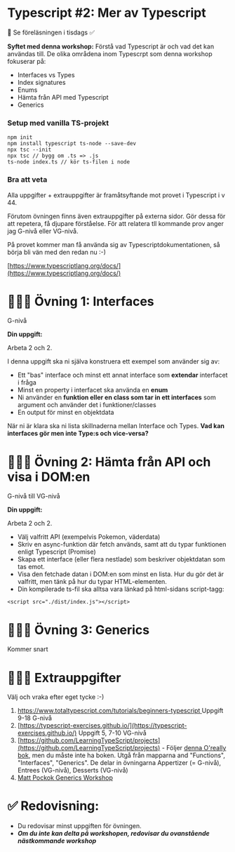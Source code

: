
# Typescript #2: Mer av Typescript 
👋 Se föreläsningen i tisdags ✅ 

**Syftet med denna workshop:** Förstå vad Typescript är och vad det kan användas till. De olika områdena inom Typescrpt som denna workshop fokuserar på:

* Interfaces vs Types
* Index signatures
* Enums
* Hämta från API med Typescript 
* Generics


### Setup med vanilla TS-projekt

```
npm init
npm install typescript ts-node --save-dev
npx tsc --init
npx tsc // bygg om .ts => .js
ts-node index.ts // kör ts-filen i node
```


### Bra att veta

Alla uppgifter + extrauppgifter är framåtsyftande mot provet i Typescript i v 44.

Förutom övningen finns även extrauppgifter på externa sidor. Gör dessa för att repetera, få djupare förståelse. För att relatera tll kommande prov anger jag G-nivå eller VG-nivå.

På provet kommer man få använda sig av Typescriptdokumentationen, så börja bli vän med den redan nu :-)

[https://www.typescriptlang.org/docs/](https://www.typescriptlang.org/docs/)

# 👩🏽‍💻 Övning 1: Interfaces 

G-nivå

**Din uppgift:**

Arbeta 2 och 2.


I denna uppgift ska ni själva konstruera ett exempel som använder sig av:

* Ett "bas" interface och minst ett annat interface som **extendar** interfacet i fråga
* Minst en property i interfacet ska använda en **enum**
* Ni använder en **funktion eller en class som tar in ett interfaces** som argument och använder det i funktioner/classes
* En output för minst en objektdata 

När ni är klara ska ni lista skillnaderna mellan Interface och Types. 
**Vad kan interfaces gör men inte Type:s och vice-versa?**

# 👩🏽‍💻 Övning 2: Hämta från API och visa i DOM:en 

G-nivå till VG-nivå

**Din uppgift:**

Arbeta 2 och 2.

* Välj valfritt API (exempelvis Pokemon, väderdata)
* Skriv en async-funktion där fetch används, samt att du typar funktionen enligt Typescript (Promise)
* Skapa ett interface (eller flera nestlade) som beskriver objektdatan som tas emot. 
* Visa den fetchade datan i DOM:en som minst en lista. Hur du gör det är valfritt, men tänk på hur du typar HTML-elementen. 
* Din kompilerade ts-fil ska alltsa vara länkad på html-sidans script-tagg:

```<script src="./dist/index.js"></script>```

# 👩🏽‍💻 Övning 3: Generics

Kommer snart

# 🏃🏽‍♂️ Extrauppgifter

Välj och vraka efter eget tycke :-)


1. [https://www.totaltypescript.com/tutorials/beginners-typescript
  ](https://www.totaltypescript.com/tutorials/beginners-typescript) Uppgift 9-18 G-nivå
2. [https://typescript-exercises.github.io/](https://typescript-exercises.github.io/) Uppgift 5, 7-10 VG-nivå
3. [https://github.com/LearningTypeScript/projects](https://github.com/LearningTypeScript/projects) - Följer [denna O'really bok](https://www.oreilly.com/library/view/learning-typescript/9781098110321/?_gl=1*pv2bzi*_ga*MTgzNjg0Njk0Ny4xNjk1MDMwMDU5*_ga_092EL089CH*MTY5NTIxMjAxOS4yLjEuMTY5NTIxMjIzNS40MS4wLjA.), men du måste inte ha boken. Utgå från mapparna and "Functions", "Interfaces", "Generics". De delar in övningarna Appertizer (= G-nivå), Entrees (VG-nivå), Desserts (VG-nivå)
4. [Matt Pockok Generics Workshop ](https://github.com/total-typescript/typescript-generics-workshop)




# ✅ Redovisning:
* Du redovisar minst uppgiften för övningen. 
* ***Om du inte kan delta på workshopen, redovisar du ovanstående nästkommande workshop***







